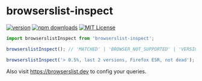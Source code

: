 # browserslist-inspect

[![version](https://img.shields.io/npm/v/browserslist-inspect.svg?style=flat-square)](http://npm.im/browserslist-inspect)
[![npm downloads](https://img.shields.io/npm/dm/browserslist-inspect.svg?style=flat-square)](https://www.npmjs.com/package/browserslist-inspect)
[![MIT License](https://img.shields.io/npm/l/browserslist-inspect.svg?style=flat-square)](http://opensource.org/licenses/MIT)

```javascript
import browserslistInspect from 'browserslist-inspect';

browserslistInspect(); // 'MATCHED' | 'BROWSER_NOT_SUPPORTED' | 'VERSION_TOO_LOW' | 'VERSION_TOO_HIGH'

browserslistInspect('> 0.5%, last 2 versions, Firefox ESR, not dead');
```

Also visit https://browserslist.dev to config your queries.
